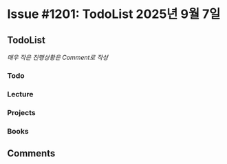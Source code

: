 # Issue #1201: TodoList 2025년 9월 7일

## TodoList

*매우 작은 진행상황은 Comment로 작성*

### Todo  

### Lecture

### Projects

### Books


## Comments


